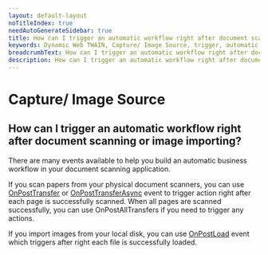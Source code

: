 ```yaml
---
layout: default-layout
noTitleIndex: true
needAutoGenerateSidebar: true
title: How can I trigger an automatic workflow right after document scanning or image importing?
keywords: Dynamic Web TWAIN, Capture/ Image Source, trigger, automatic workflow
breadcrumbText: How can I trigger an automatic workflow right after document scanning or image importing?
description: How can I trigger an automatic workflow right after document scanning or image importing?
---
```


# Capture/ Image Source

## How can I trigger an automatic workflow right after document scanning or image importing?

There are many events available to help you build an automatic business workflow in your document scanning application.

If you scan papers from your physical document scanners, you can use <a href="https://www.dynamsoft.com/web-twain/docs/info/api/WebTwain_Acquire.html#onposttransfer" target="_blank">OnPostTransfer</a> or <a href="https://www.dynamsoft.com/web-twain/docs/info/api/WebTwain_Acquire.html#onposttransferasync" target="_blank">OnPostTransferAsync</a> event to trigger action right after each page is successfully scanned. When all pages are scanned successfully, you can use OnPostAllTransfers if you need to trigger any actions.

If you import images from your local disk, you can use <a href="https://www.dynamsoft.com/web-twain/docs/info/api/WebTwain_IO.html#onpostload" target="_blank">OnPostLoad</a> event which triggers after right each file is successfully loaded.

